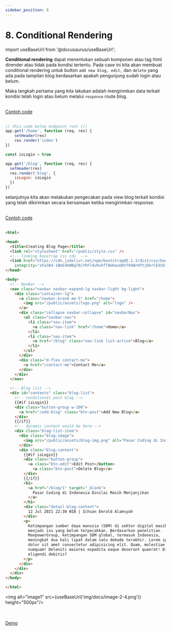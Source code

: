```yaml
---
sidebar_position: 8
---
```


# 8. Conditional Rendering

import useBaseUrl from '@docusaurus/useBaseUrl';


**Conditional rendering** dapat menentukan sebuah komponen atau tag html dirender atau tidak pada kondisi tertentu. Pada case ini kita akan membuat conditional rendering untuk button `add new blog, edit,` dan `delete` yang ada pada tampilan blog berdasarkan apakah pengunjung sudah login atau belum.

Maka langkah pertama yang kita lakukan adalah mengirimkan data terkait kondisi telah login atau belum melalui `response` route blog.

<br />

<a class="btn-example-code" href="https://github.com/demo-dumbways/ebook-code-result-chapter-2/tree/day2-5.conditional-rendering">
Contoh code
</a>

<br />
<br />

```js {7,12} title="index.js"
// this code below endpoint root (/)
app.get('/home', function (req, res) {
    setHeader(res)
    res.render('index')
})

const isLogin = true

app.get('/blog', function (req, res) {
  setHeader(res)
  res.render('blog', {
    isLogin: isLogin
  })
})
```
selanjutnya kita akan melakukan pengecakan pada view blog terkait kondisi yang telah dikirimkan secara bersamaan ketika mengirimkan response.

<br />

<a class="btn-example-code" href="https://github.com/demo-dumbways/ebook-code-result-chapter-2/tree/day2-6.blog-conditional-rendering">
Contoh code
</a>

<br />
<br />

```html {37,41,48,53} title="blog.hbs"
<html>

<head>
  <title>Creating Blog Page</title>
  <link rel="stylesheet" href="/public/style.css" />
  <!-- linking boostrap css cdn  -->
  <link href="https://cdn.jsdelivr.net/npm/bootstrap@5.1.3/dist/css/bootstrap.min.css" rel="stylesheet"
    integrity="sha384-1BmE4kWBq78iYhFldvKuhfTAU6auU8tT94WrHftjDbrCEXSU1oBoqyl2QvZ6jIW3" crossorigin="anonymous">
</head>

<body>
  <!-- NavBar -->
  <nav class="navbar navbar-expand-lg navbar-light bg-light">
    <div class="container-lg">
      <a class="navbar-brand me-5" href="/home">
        <img src="/public/assets/logo.png" alt="logo" />
      </a>
      <div class="collapse navbar-collapse" id="navbarNav">
        <ul class="navbar-nav">
          <li class="nav-item">
            <a class="nav-link" href="/home">Home</a>
          </li>
          <li class="nav-item">
            <a href="/blog" class="nav-link list-active">Blog</a>
          </li>
        </ul>
      </div>
      <div class="d-flex contact-me">
        <a href="/contact-me">Contact Me</a>
      </div>
    </div>
  </nav>

  <!-- Blog list -->
  <div id="contents" class="blog-list">
    <!-- conditional post blog -->
    {{#if isLogin}}
    <div class="button-group w-100">
      <a href="/add-blog" class="btn-post">Add New Blog</a>
    </div>
    {{/if}}
    <!-- dynamic content would be here -->
    <div class="blog-list-item">
      <div class="blog-image">
        <img src="/public/assets/blog-img.png" alt="Pasar Coding di Indonesia Dinilai Masih Menjanjikan" />
      </div>
      <div class="blog-content">
        {{#if isLogin}}
        <div class="button-group">
          <a class="btn-edit">Edit Post</button>
            <a class="btn-post">Delete Blog</a>
        </div>
        {{/if}}
        <h1>
          <a href="/blog/1" target="_blank">
            Pasar Coding di Indonesia Dinilai Masih Menjanjikan
          </a>
        </h1>
        <div class="detail-blog-content">
          12 Jul 2021 22:30 WIB | Ichsan Emrald Alamsyah
        </div>
        <p>
          Ketimpangan sumber daya manusia (SDM) di sektor digital masih
          menjadi isu yang belum terpecahkan. Berdasarkan penelitian
          ManpowerGroup, ketimpangan SDM global, termasuk Indonesia,
          meningkat dua kali lipat dalam satu dekade terakhir. Lorem ipsum,
          dolor sit amet consectetur adipisicing elit. Quam, molestiae
          numquam! Deleniti maiores expedita eaque deserunt quaerat! Dicta,
          eligendi debitis?
        </p>
      </div>
    </div>
  </div>
</body>

</html>
```

<img alt="image1" src={useBaseUrl('img/docs/image-2-4.png')} height="500px"/>

<br />
<br />

<div>
<a class="btn-demo" href="https://ebook-code-result-chapter-2-git-day2-5cond-acf9cd-demo-dumbways.vercel.app/blog">
Demo
</a>
</div>
